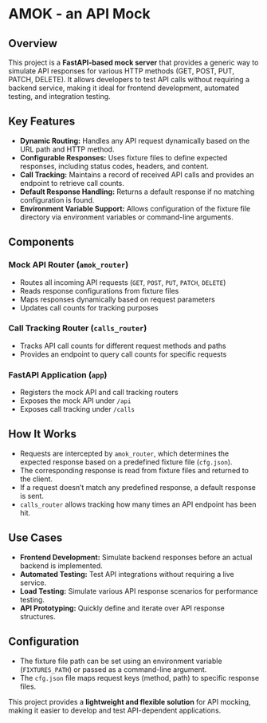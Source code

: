 # AMOK - an API Mock 

## Overview
This project is a **FastAPI-based mock server** that provides a generic way to simulate API responses for various HTTP methods (GET, POST, PUT, PATCH, DELETE). It allows developers to test API calls without requiring a backend service, making it ideal for frontend development, automated testing, and integration testing.

## Key Features

- **Dynamic Routing:** Handles any API request dynamically based on the URL path and HTTP method.
- **Configurable Responses:** Uses fixture files to define expected responses, including status codes, headers, and content.
- **Call Tracking:** Maintains a record of received API calls and provides an endpoint to retrieve call counts.
- **Default Response Handling:** Returns a default response if no matching configuration is found.
- **Environment Variable Support:** Allows configuration of the fixture file directory via environment variables or command-line arguments.

## Components

### Mock API Router (`amok_router`)

- Routes all incoming API requests (`GET`, `POST`, `PUT`, `PATCH`, `DELETE`)
- Reads response configurations from fixture files
- Maps responses dynamically based on request parameters
- Updates call counts for tracking purposes

### Call Tracking Router (`calls_router`)

- Tracks API call counts for different request methods and paths
- Provides an endpoint to query call counts for specific requests

### FastAPI Application (`app`)

- Registers the mock API and call tracking routers
- Exposes the mock API under `/api`
- Exposes call tracking under `/calls`

## How It Works

- Requests are intercepted by `amok_router`, which determines the expected response based on a predefined fixture file (`cfg.json`).
- The corresponding response is read from fixture files and returned to the client.
- If a request doesn’t match any predefined response, a default response is sent.
- `calls_router` allows tracking how many times an API endpoint has been hit.

## Use Cases

- **Frontend Development:** Simulate backend responses before an actual backend is implemented.
- **Automated Testing:** Test API integrations without requiring a live service.
- **Load Testing:** Simulate various API response scenarios for performance testing.
- **API Prototyping:** Quickly define and iterate over API response structures.

## Configuration

- The fixture file path can be set using an environment variable (`FIXTURES_PATH`) or passed as a command-line argument.
- The `cfg.json` file maps request keys (method, path) to specific response files.

This project provides a **lightweight and flexible solution** for API mocking, making it easier to develop and test API-dependent applications.

